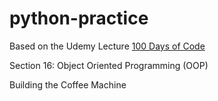 # python-practice

Based on the Udemy Lecture [100 Days of Code](https://www.udemy.com/share/103IHM3@0kr7qTXzyiNKWZyuR2emiU2l-kq_myK83WN6duEAgfgkauwRur-Gxwty0TYQA34WKA==/)

Section 16: Object Oriented Programming (OOP)

Building the Coffee Machine
